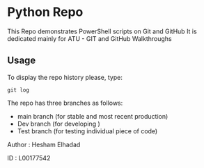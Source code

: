 # Python Repo
This Repo demonstrates PowerShell scripts on Git and GitHub
It is dedicated mainly for ATU - GIT and GitHub Walkthroughs

## Usage
To display the repo history please, type:
```
git log
```
The repo has three branches as follows:
- main branch (for stable and most recent production)
- Dev branch  (for developing )
- Test branch (for testing individual piece of code)

Author : Hesham Elhadad

ID     : L00177542
